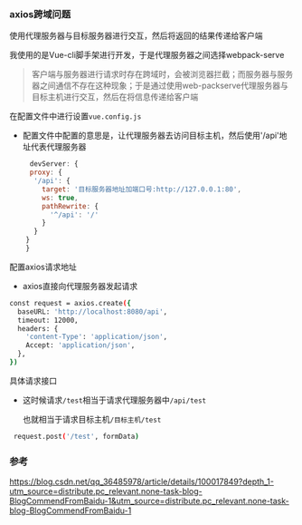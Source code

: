 ### axios跨域问题

使用代理服务器与目标服务器进行交互，然后将返回的结果传递给客户端

我使用的是Vue-cli脚手架进行开发，于是代理服务器之间选择webpack-serve

> 客户端与服务器进行请求时存在跨域时，会被浏览器拦截；而服务器与服务器之间通信不存在这种现象；于是通过使用web-packserve代理服务器与目标主机进行交互，然后在将信息传递给客户端

在配置文件中进行设置`vue.config.js`

+ 配置文件中配置的意思是，让代理服务器去访问目标主机，然后使用'/api'地址代表代理服务器

```javascript
     devServer: {
     proxy: {
      '/api': {
        target: '目标服务器地址加端口号:http://127.0.0.1:80',
        ws: true,
        pathRewrite: {
          '^/api': '/'
        }
      }
    }
    }
```

配置axios请求地址

+ axios直接向代理服务器发起请求

```bash
const request = axios.create({
  baseURL: 'http://localhost:8080/api',
  timeout: 12000,
  headers: {
    'content-Type': 'application/json',
    Accept: 'application/json',
  },
})
```



具体请求接口

+ 这时候请求`/test`相当于请求代理服务器中`/api/test`

  也就相当于请求目标主机`/目标主机/test`

```bash
 request.post('/test', formData)
```



### 参考

 https://blog.csdn.net/qq_36485978/article/details/100017849?depth_1-utm_source=distribute.pc_relevant.none-task-blog-BlogCommendFromBaidu-1&utm_source=distribute.pc_relevant.none-task-blog-BlogCommendFromBaidu-1 

